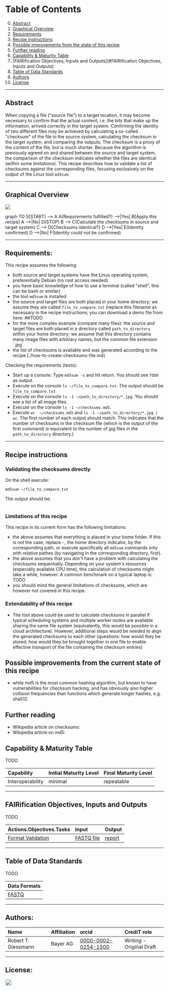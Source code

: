
# Table of Contents
0. [Abstract](#Abstract)
1. [Graphical Overview](#Graphical%20Overview)
2. [Requirements](#Requirements)
3. [Recipe instructions](#Recipe%20instructions)
4. [Possible improvements from the state of this recipe](#Possible%20improvements%20from%20the%20state%20of%20this%20recipe)
5. [Further reading](#Further%20reading)
6. [Capability & Maturity Table](#Capability%20&%20Maturity%20Table)
7. [FAIRification Objectives, Inputs and Outputs](#FAIRification Objectives, Inputs and Outputs)
5. [Table of Data Standards](#Table%20of%20Data%20Standards)
6. [Authors](#Authors)
8. [License](#License)

---

## Abstract

When copying a file ("source file") to a target location, it may become necessary
to confirm that the actual content, i.e. the bits that make up the information, arrived correctly in the target system.
Confirming the identity of two different files may be achieved by calculating
a so-called "checksum" of the file
in the source system, calculating the checksum in the target system, and comparing
the outputs. The checksum is a proxy of the content of the file, but is much shorter.
Because the algorithm is previously agreed on and shared between the source and target system,
the comparison of the checksum indicates whether the files are identical (within some limitations).
This recipe describes how to validate a list of checksums against the corresponding files,
focusing exclusively on the output of the Linux tool `md5sum`.


___


## Graphical Overview

[![](https://mermaid.ink/img/eyJjb2RlIjoiZ3JhcGggVERcbkF7UmVxdWlyZW1lbnRzIGZ1bGZpbGxlZD99IC0tPnxZZXN8IEJbQXBwbHkgdGhpcyByZWNpcGVdXG5BIC0tPnxOb3wgRChTVE9QKVxuQiAtLT4gQyhGQVNUUSBmaWxlIHZhbGlkYXRpb24gb3V0cHV0KVxuIiwibWVybWFpZCI6eyJ0aGVtZSI6ImRlZmF1bHQifSwidXBkYXRlRWRpdG9yIjpmYWxzZX0)](https://mermaid-js.github.io/mermaid-live-editor/#/edit/eyJjb2RlIjoiZ3JhcGggVERcbkF7UmVxdWlyZW1lbnRzIGZ1bGZpbGxlZD99IC0tPnxZZXN8IEJbQXBwbHkgdGhpcyByZWNpcGVdXG5BIC0tPnxOb3wgRChTVE9QKVxuQiAtLT4gQyhGQVNUUSBmaWxlIHZhbGlkYXRpb24gb3V0cHV0KVxuIiwibWVybWFpZCI6eyJ0aGVtZSI6ImRlZmF1bHQifSwidXBkYXRlRWRpdG9yIjpmYWxzZX0)

<div class="mermaid">
graph TD
S(START) --> A
A{Requirements fulfilled?} -->|Yes| B[Apply this recipe]
A -->|No| D(STOP)
B --> C(Calculate the checksums in source and target system)
C --> D{Checksums identical?}
D -->|Yes| E(Identity confirmed)
D -->|No| F(Identity could not be confirmed)
</div>

---

## Requirements:

This recipe assumes the following:

  - both source and target systems have the Linux operating system, preferentially Debian (no root access needed)
  - you have basic knowledge of how to use a terminal (called "shell", this can be bash or similar)
  - the tool `md5sum` is installed
  - the source and target files are both placed in your home directory; we assume they are called `file_to_compare.txt` (replace this filename as necessary in the recipe instructions; you can download a demo file from here: ##TODO
  - for the more complex example (compare many files): the source and target files are both placed in a directory called `path_to_directory` within your home directory; we assume that this directory contains many image files with arbitrary names, but the common file extension ´.jpg´.
  - the list of checksums is available and was generated according to the recipe [./how-to-create-checksums-file.md]


Checking the requirements (tests):

  - Start up a console. Type `md5sum -v` and hit return. You should see `TODO` as output.
  - Execute on the console `ls ~/file_to_compare.txt`. The output should be `file_to_compare.txt`
  - Execute on the console `ls -1 ~/path_to_directory/*.jpg`. You should see a list of all image files.
  - Execute on the console `ls -1 ~/checksums.md5`.
  - Execute `wc  ~/checksums.md5` and `ls -1 ~/path_to_directory/*.jpg | wc`. The first number of each output should match. This indicates that the number of checksums in the checksum file (which is the output of the first command) is equivalent to the number of jpg files in the `path_to_directory` directory.)


___

## Recipe instructions

### Validating the checksums directly

On the shell execute:

`md5sum ~/file_to_compare.txt`

The output should be:

```

```


### Limitations of this recipe

This recipe in its current form has the following limitations:

  - the above assumes that everything is placed in your home folder. If this is not the case, replace `~`, the home directory indicator, by the corresponding path, or execute specifically all `md5sum` commands only with relative pathes (by navigating in the corresponding directory, first).
  - the above assumes that you don't have a problem with calculating the checksums sequentially. Depending on your system's resources (especially available CPU time), this calculation of checksums might take a while, however. A common benchmark on a typical laptop is: TODO
  - you should mind the general limitations of checksums, which are however not covered in this recipe.


### Extendability of this recipe

- The tool above could be used to calculate checksums in parallel if typical scheduling systems and multiple worker nodes are available sharing the same file system (equivalently, this would be possible in a cloud architecture). However, additional steps would be needed to align the generated checksums to each other (questions: how would they be stored; how would they be brought together in one file to enable effective transport of the file containing the checksum entries)

## Possible improvements from the current state of this recipe

- while md5 is the most common hashing algorithm, but known to have vulnerabilities for checksum hacking, and has obviously also higher collision frequencies than functions which generate longer hashes, e.g. sha512.


## Further reading

- Wikipedia article on checksums:
- Wikipedia article on md5:

## Capability & Maturity Table

TODO

| Capability  | Initial Maturity Level | Final Maturity Level  |
| :------------- | :------------- | :------------- |
| Interoperability | minimal | repeatable |

----

## FAIRification Objectives, Inputs and Outputs

TODO

| Actions.Objectives.Tasks  | Input | Output  |
| :------------- | :------------- | :------------- |
| [Format Validation](http://edamontology.org/operation_0336)  | [FASTQ file](https://fairsharing.org/FAIRsharing.r2ts5t)  | [report](http://edamontology.org/data_2048)  |

---

## Table of Data Standards

TODO

| Data Formats  |
| :------------- |
| [FASTQ](https://fairsharing.org/FAIRsharing.r2ts5t)  |

---


## Authors:

| Name | Affiliation  | orcid | CrediT role  |
| :------------- | :------------- | :------------- |:------------- |
| Robert T. Giessmann |  Bayer AG | [0000-0002-0254-1500](https://http://orcid.org/0000-0002-0254-1500) | Writing - Original Draft |

---


## License:

<a href="https://creativecommons.org/licenses/by/4.0/"><img src="https://mirrors.creativecommons.org/presskit/buttons/80x15/png/by-sa.png" height="20"/></a>
